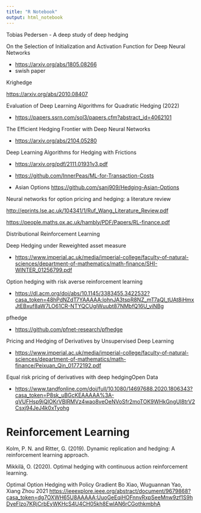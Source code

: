 ```yaml
---
title: "R Notebook"
output: html_notebook
---
```


Tobias Pedersen - A deep study of deep hedging


On the Selection of Initialization and Activation Function for Deep Neural Networks

+ https://arxiv.org/abs/1805.08266
+ swish paper


Krighedge

https://arxiv.org/abs/2010.08407

Evaluation of Deep Learning Algorithms for Quadratic Hedging (2022)
+ https://papers.ssrn.com/sol3/papers.cfm?abstract_id=4062101

The Efficient Hedging Frontier with Deep Neural Networks

+ https://arxiv.org/abs/2104.05280

Deep Learning Algorithms for Hedging with Frictions

+  https://arxiv.org/pdf/2111.01931v3.pdf
+ https://github.com/InnerPeas/ML-for-Transaction-Costs

+ Asian Options https://github.com/sanj909/Hedging-Asian-Options


Neural networks for option pricing and hedging:
a literature review

http://eprints.lse.ac.uk/104341/1/Ruf_Wang_Literature_Review.pdf


https://people.maths.ox.ac.uk/hambly/PDF/Papers/RL-finance.pdf

Distributional Reinforcement Learning

Deep Hedging under Reweighted asset measure
+ https://www.imperial.ac.uk/media/imperial-college/faculty-of-natural-sciences/department-of-mathematics/math-finance/SHI-WINTER_01256799.pdf

Option hedging with risk averse reinforcement learning
+ https://dl.acm.org/doi/abs/10.1145/3383455.3422532?casa_token=48hPdNZdT7YAAAAA:lohnJA3tspR8NZ_mT7aQl_tUAt8iHmxJtEBxuf8aW7LO61CR-NTYQCUglWuubt87NMbfQ16U_viNBg

pfhedge

+ https://github.com/pfnet-research/pfhedge


Pricing and Hedging of Derivatives by Unsupervised Deep Learning
+ https://www.imperial.ac.uk/media/imperial-college/faculty-of-natural-sciences/department-of-mathematics/math-finance/Peixuan_Qin_01772192.pdf


Equal risk pricing of derivatives with deep hedgingOpen Data
+ https://www.tandfonline.com/doi/full/10.1080/14697688.2020.1806343?casa_token=P8sk_uBGcKEAAAAA%3A-qVUFHsp9jQIOKrVBIRMVz4wao8veOeNVoSfr2moTOK9WHkGngUl8trV2Csxj94JeJ4k0xTyohg 

# Reinforcement Learning

Kolm, P. N. and Ritter, G. (2019). Dynamic replication and hedging: A reinforcement
learning approach.

Mikkilä, O. (2020). Optimal hedging with continuous action reinforcement learning.


Optimal Option Hedging with Policy Gradient	Bo Xiao, Wuguannan Yao, Xiang Zhou	2021	https://ieeexplore.ieee.org/abstract/document/9679868?casa_token=dg7OXWH65U8AAAAA:UuoGeEqiHOFnnvRxpSeeMnw9zf1S9hDyeFlzo7KRjCrbEyWKHcS4U4CH05kh8EwlAN6rCGothkmbhA
